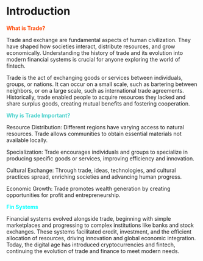 # **Introduction**

<span style="color: orangered;"> **What is Trade?** </span>

Trade and exchange are fundamental aspects of human civilization. They have shaped how societies interact, distribute resources, and grow economically. Understanding the history of trade and its evolution into modern financial systems is crucial for anyone exploring the world of fintech. 

Trade is the act of exchanging goods or services between individuals, groups, or nations. It can occur on a small scale, such as bartering between neighbors, or on a large scale, such as international trade agreements. Historically, trade enabled people to acquire resources they lacked and share surplus goods, creating mutual benefits and fostering cooperation.

<span style="color: mediumturquoise;"> **Why is Trade Important?**  </span>

Resource Distribution: Different regions have varying access to natural resources. Trade allows communities to obtain essential materials not available locally.

Specialization: Trade encourages individuals and groups to specialize in producing specific goods or services, improving efficiency and innovation.

Cultural Exchange: Through trade, ideas, technologies, and cultural practices spread, enriching societies and advancing human progress.

Economic Growth: Trade promotes wealth generation by creating opportunities for profit and entrepreneurship.

<span style="color: cyan;"> **Fin Systems** </span>

Financial systems evolved alongside trade, beginning with simple marketplaces and progressing to complex institutions like banks and stock exchanges. These systems facilitated credit, investment, and the efficient allocation of resources, driving innovation and global economic integration. Today, the digital age has introduced cryptocurrencies and fintech, continuing the evolution of trade and finance to meet modern needs.

